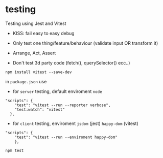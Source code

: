 # testing

Testing using Jest and Vitest


- KISS: fail easy to easy debug

- Only test one thing/feature/behaviour (validate input OR transform it)

- Arrange, Act, Assert

- Don't test 3d party code (fetch(), querySelector() ecc..)

`npm install vitest --save-dev`

in `package.json` use

- for `server` testing, default enviroment `node`

```
"scripts": {
    "test": "vitest --run --reporter verbose",
    "test:watch": "vitest"
  },
```

- for `client` testing, enviroment `jsdom` (jest) `happy-dom` (vitest)

```
"scripts": {
    "test": "vitest --run --enviroment happy-dom"
    },
```

`npm test`
